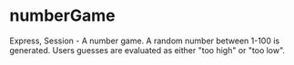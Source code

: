 # numberGame
Express, Session - A number game. A random number between 1-100 is generated. Users guesses are evaluated as either "too high" or "too low".
